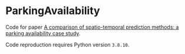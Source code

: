 # ParkingAvailability

Code for paper [A comparison of spatio-temporal prediction methods: a parking availability case study](https://dl.acm.org/doi/abs/10.1145/3477314.3507035). 

Code reproduction requires Python version `3.8.10`.
